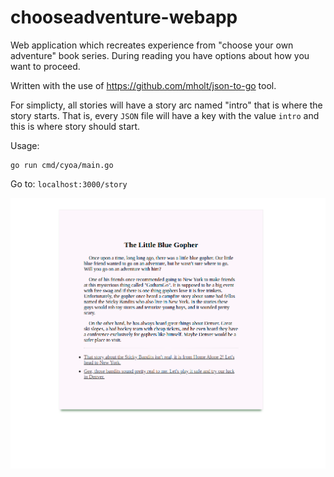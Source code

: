 # chooseadventure-webapp
Web application which recreates experience from "choose your own adventure" book series.
During reading you have options about how you want to proceed.


Written with the use of https://github.com/mholt/json-to-go tool.


For simplicty, all stories will have a story arc named "intro" that is where the story starts.
That is, every `JSON` file will have a key with the value `intro` and this is where story should start.


Usage:
```
go run cmd/cyoa/main.go
```

Go to: `localhost:3000/story`


![Alt text](./go-story.png?raw=true "Go story")